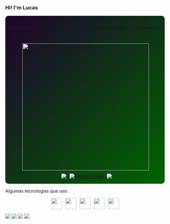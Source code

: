 
### Hi! I'm Lucas
<div style="display: flex; flex-direction: column; align-items: center; gap: 10px; padding: 15px; border-radius: 10px; background: linear-gradient(135deg, #1f022e, #006400);">
 <p>
   Atualmente estudo Curso Técnico em Desenvolvimento de Sistemas na Uninter
 </p>
 <img src="https://raw.githubusercontent.com/MicaelliMedeiros/micaellimedeiros/master/image/computer-illustration.png" alt="ilustração de um computador" min-width="400px" max-width="400px" width="400px" align="right">
  <div style="display: flex; gap: 10px;">
    <a href="http://github.com/LucasEmanuel-code">
      <picture>
        <source
          srcset="https://github-readme-stats.vercel.app/api?username=LucasEmanuel-code&show_icons=true&bg_color=006400&title_color=FFFFFF&text_color=FFFFFF&icon_color=FFFFFF"
          media="(prefers-color-scheme: light), (prefers-color-scheme: no-preference)"
        />
      </picture>
    </a>
    <a href="http://github.com/LucasEmanuel-code">
      <img src="https://github-readme-stats.vercel.app/api?username=LucasEmanuel-code&show_icons=true&theme=dark" />
    </a>
    <a href="https://git.io/streak-stats">
    <img src="https://github-readme-streak-stats.herokuapp.com?user=LucasEmanuel-code&theme=dark&hide_border=falso&border_radius=4.6&locale=pt_BR&short_numbers=falso&exclude_days=Sun" alt="GitHub Streak" />
      <a>
        <img src="https://github-readme-stats.vercel.app/api/top-langs/?username=LucasEmanuel-code&layout=compact&theme=dark" />
      </a>
    </a>
  </div>
</div>
<p>
 Algumas tecnologias que uso:
 <div style="display: flex; gap: 10px; flex-wrap: wrap; justify-content: center;">
    <img src="https://cdn.jsdelivr.net/gh/devicons/devicon@latest/icons/python/python-original.svg" width="35px" height="35px" />
    <img src="https://cdn.jsdelivr.net/gh/devicons/devicon@latest/icons/csharp/csharp-original.svg" width="35px" height="35px" />
    <img src="https://cdn.jsdelivr.net/gh/devicons/devicon@latest/icons/javascript/javascript-original.svg" width="35px" height="35px"/>
    <img src="https://cdn.jsdelivr.net/gh/devicons/devicon@latest/icons/html5/html5-original.svg" width="35px" height="35px" />
    <img src="https://cdn.jsdelivr.net/gh/devicons/devicon@latest/icons/css3/css3-original.svg" width="35px" height="35px" />
 </div>
</p>
   
<div>
  <a href="https://www.linkedin.com/in/lucasemanuelgoncalves" target="_blank"><img src="https://img.shields.io/badge/LinkedIn-0077B5?style=for-the-badge&logo=linkedin&logoColor=white" target="_blank"></a>
  <a href="mailto:lucasego050@gmail.com" target="_blank"> <img src="https://img.shields.io/badge/Gmail-D14836?style=for-the-badge&logo=gmail&logoColor=white" target="_blank"></a>
  <a href="https://discordapp.com/users/#4425" target="_blank"><img src="https://img.shields.io/badge/Discord-7289DA?style=for-the-badge&logo=discord&logoColor=white" target="_blank"></a>
   <a href="https://instagram.com/s2lucasemanuels2" target="_blank"><img src="https://img.shields.io/badge/-Instagram-%23E4405F?style=for-the-badge&logo=instagram&logoColor=white" target="_blank"></a>
</div>
